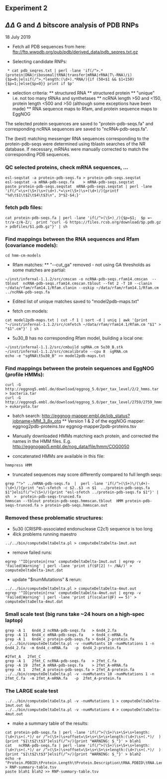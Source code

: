 
## Experiment 2

## $\Delta \Delta$ G and $\Delta$ bitscore analysis of PDB RNPs  

18 July 2019

* Fetch all PDB sequences from here: ftp://ftp.wwpdb.org/pub/pdb/derived_data/pdb_seqres.txt.gz

* Selecting candidate RNPs:
```
 * cat pdb_seqres.txt | perl -lane 'if(/^>.*(protein|DNA|ribosomal|tRNA|transfer|mRNA|rRNA|T\-RNA)/i){$p=0;}elsif(/^>.*length:(\d+).*RNA/){if (50<$1 && $1<150){$p=1;}else{$p=0}} print if $p'
```

* selection criteria:
 ** structured RNA
 ** structured protein
 ** "unique" i.e. not too many tRNAs and synthetases
 ** ncRNA length >50 and <150, protein length <500 and >50 (although some exceptions have been made)
 ** RNA sequence maps to Rfam, and protein sequence maps to EggNOG
 
The selected protein sequences are saved to "protein-pdb-seqs.fa" and corresponding ncRNA sequences are saved to "ncRNA-pdb-seqs.fa". 

The (best) matching messenger RNA sequences corresponding to the
protein-pdb-seqs were determined using tblastn searches of the NR
database. If necessary, mRNAs were manually corrected to match the
corresponding PDB sequences. 

### QC selected proteins, check mRNA sequences, ...
```
esl-seqstat -a protein-pdb-seqs.fa > protein-pdb-seqs.seqstat
esl-seqstat -a mRNA-pdb-seqs.fa    > mRNA-pdb-seqs.seqstat
paste protein-pdb-seqs.seqstat  mRNA-pdb-seqs.seqstat | perl -lane 'if(/^=\s+(\S+)\s+(\d+).*=\s+(\S+)\s+(\d+)/){printf "%d\t$1\t$2\t$4\t$3\n", 3*$2-$4;}'
```
### fetch pdb files: 
```
cat protein-pdb-seqs.fa | perl -lane 'if(/^>(\S+)_/){$p=$1;  $p =~ tr/a-z/A-Z/;  print "curl -G https://files.rcsb.org/download/$p.pdb.gz > pdbfiles/$1.pdb.gz"}' | sh
```

### Find mappings between the RNA sequences and Rfam (covariance models):
```
cd hmm-cm-models
```
* Rfam matches:
 ** "--cut_ga" removed - not using GA thresholds as some matches are partial: 
```
~/inst/infernal-1.1.2/src/cmscan -o ncRNA-pdb-seqs.rfam14.cmscan  --tblout  ncRNA-pdb-seqs.rfam14.cmscan.tblout --fmt 2 -T 10 --clanin ~/data/rfam/rfam14.1/Rfam.clanin --oskip ~/data/rfam/rfam14.1/Rfam.cm  ../ncRNA-pdb-seqs.fa
```

* Edited list of unique matches saved to "model2pdb-maps.txt"

* fetch cm models: 
```
cat model2pdb-maps.txt | cut -f 1 | sort -d | uniq | awk '{print "~/inst/infernal-1.1.2/src/cmfetch ~/data/rfam/rfam14.1/Rfam.cm "$1" > "$1".cm"}' | sh
```

* 5u30_B has no corresponding Rfam model, building a local one: 
```
~/inst/infernal-1.1.2/src/cmbuild sgRNA.cm 5u30_B.stk
~/inst/infernal-1.1.2/src/cmcalibrate --cpu 8  sgRNA.cm
echo -e "sgRNA\t5u30_B" >> model2pdb-maps.txt
```

### Find mappings between the protein sequences and EggNOG (profile HMMs): 
```
curl -G http://eggnog5.embl.de/download/eggnog_5.0/per_tax_level/2/2_hmms.tar > bacteria.tar
curl -G http://eggnog5.embl.de/download/eggnog_5.0/per_tax_level/2759/2759_hmms.tar > eukaryota.tar
```

* batch search: http://eggnog-mapper.embl.de/job_status?jobname=MM_3_8x_otq
 ** Version 1 & 2 of the eggNOG mapper: eggnog2pdb-proteins.tsv  eggnog-mapper2pdb-proteins.tsv

* Manually downloaded HMMs matching each protein, and corrected the names in the HMM files. E.g. http://eggnogapi5.embl.de/nog_data/file/hmm/COG0050

* concatenated HMMs are available in this file:
```
hmmpress HMM
```
* truncated sequences may score differently compared to full length seqs: 
```
grep ^">" ../mRNA-pdb-seqs.fa  |  perl -lane 'if(/^>(\S+)\/(\d+)-(\d+)/){print "esl-sfetch -c $2..$3 -n $1  ../protein-pdb-seqs.fa $1"}elsif(/^>(\S+)/){print "esl-sfetch ../protein-pdb-seqs.fa $1"}' | sh  >  protein-pdb-seqs-trunced.fa
hmmscan --tblout protein-pdb-seqs.hmmscan.tblout  HMM protein-pdb-seqs-trunced.fa > protein-pdb-seqs.hmmscan.out
```

### Removed these problematic structures:
* 5u30 (CRISPR-associated endonuclease C2c1) sequence is too long
* 4lck problems running maestro
```
../../bin/computeDeltaDelta.pl > computeDeltaDelta-1mut.out
```
* remove failed runs: 
```
egrep '^ID|protein|rna' computeDeltaDelta-1mut.out | egrep -v 'Failed|Warning' | perl -lane 'print if($F[2] !~ /NA/)' > computeDeltaDelta-1mut.dat
```

* update "\$numMutations" & rerun:
```
../../bin/computeDeltaDelta.pl > computeDeltaDelta-4mut.out
egrep '^ID|protein|rna' computeDeltaDelta-4mut.out | egrep -v 'Failed|Warning' | perl -lane 'print if(scalar(@F) == 5)' > computeDeltaDelta-4mut.dat
```

### Small scale test (big runs take ~24 hours on a high-spec laptop)
```
grep -A 1   6nd4_2 ncRNA-pdb-seqs.fa   > 6nd4_2.fa
grep -A 11  6nd4_c mRNA-pdb-seqs.fa    > 6nd4_c-mRNA.fa   
grep -A 1   6nd4_c protein-pdb-seqs.fa > 6nd4_2-protein.fa     
../../bin/computeDeltaDelta.pl -v -numMutants 10 -numMutations 1 -n 6nd4_2.fa  -m 6nd4_c-mRNA.fa   -p  6nd4_2-protein.fa     

#2fmt_A   2fmt_C
grep -A 1   2fmt_C ncRNA-pdb-seqs.fa   > 2fmt_C.fa
grep -A 19  2fmt_A mRNA-pdb-seqs.fa    > 2fmt_A-mRNA.fa   
grep -A 1   2fmt_A protein-pdb-seqs.fa > 2fmt_A-protein.fa     
../../bin/computeDeltaDelta.pl -v -numMutants 10 -numMutations 1 -n 2fmt_C.fa  -m 2fmt_A-mRNA.fa   -p  2fmt_A-protein.fa     
```



### The LARGE scale test
```
../../bin/computeDeltaDelta.pl -v -numMutations 1 > computeDeltaDelta-1mut.out &&
../../bin/computeDeltaDelta.pl -v -numMutations 4 > computeDeltaDelta-4mut.out
```

* make a summary table of the results:
```
cat protein-pdb-seqs.fa | perl -lane 'if(/^>(\S+)\s+\S+\s+length:(\d+)\s+(.*)/ or /^>(\S+)\s+offset=\S+\s+\S+\s+length:(\d+)\s+(.*)/  ){print "$1\t$2\t$3"}elsif(/^>/){print "WARNING: $_"}' > blah1 
cat   ncRNA-pdb-seqs.fa | perl -lane 'if(/^>(\S+)\s+\S+\s+length:(\d+)\s+(.*)/ or /^>(\S+)\s+offset=\S+\s+\S+\s+length:(\d+)\s+(.*)/  ){print "$1\t$2\t$3"}elsif(/^>/){print "WARNING: $_"}' > blah2
echo -e "Protein.PDBID\tProtein.Length\tProtein.Description\tRNA.PDBID\tRNA.Length\tRNA.Description" > RNP-summary-table.tsv
paste blah1 blah2 >> RNP-summary-table.tsv
```
 
